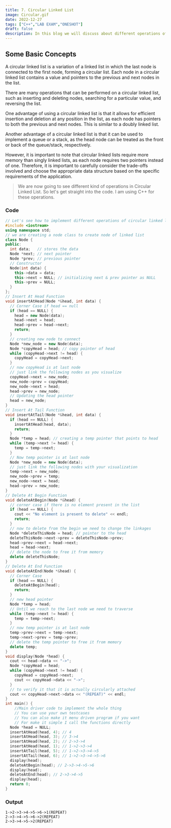 ```yaml
---
title: 7. Circular Linked List
image: Circular.gif
date: 2022-12-27
tags: ["C++","LAB EXAM","ONESHOT"]
draft: false
description: In this blog we will discuss about different operations of Circular Linked List.
---
```

## Some Basic Concepts
A circular linked list is a variation of a linked list in which the last node is connected to the first node, forming a circular list. Each node in a circular linked list contains a value and pointers to the previous and next nodes in the list.

There are many operations that can be performed on a circular linked list, such as inserting and deleting nodes, searching for a particular value, and reversing the list.

One advantage of using a circular linked list is that it allows for efficient insertion and deletion at any position in the list, as each node has pointers to both the previous and next nodes. This is similar to a doubly linked list.

Another advantage of a circular linked list is that it can be used to implement a queue or a stack, as the head node can be treated as the front or back of the queue/stack, respectively.

However, it is important to note that circular linked lists require more memory than singly linked lists, as each node requires two pointers instead of one. Therefore, it is important to carefully consider the trade-offs involved and choose the appropriate data structure based on the specific requirements of the application.


> We are now going to see different kind of operations in Circular Linked List. So let's get straight into the code. I am using C++ for these operations.

### Code
```cpp
// Let's see how to implement different operations of circular linked list
#include <iostream>
using namespace std;
// we are creating a node class to create node of linked list
class Node {
public:
  int data;   // stores the data
  Node *next; // next pointer
  Node *prev; // previous pointer
  // Constructor
  Node(int data) {
    this->data = data;
    this->next = NULL; // initializing next & prev pointer as NULL
    this->prev = NULL;
  }
};
// Insert At Head Function
void insertAtHead(Node *&head, int data) {
  // Corner Case if head == null
  if (head == NULL) {
    head = new Node(data);
    head->next = head;
    head->prev = head->next;
    return;
  }
  // creating new node to connect
  Node *new_node = new Node(data);
  Node *copyHead = head; // copy pointer of head
  while (copyHead->next != head) {
    copyHead = copyHead->next;
  }
  // now copyHead is at last node
  // just link the following nodes as you visualize
  copyHead->next = new_node;
  new_node->prev = copyHead;
  new_node->next = head;
  head->prev = new_node;
  // Updating the head pointer
  head = new_node;
}
// Insert At Tail Function
void insertAtTail(Node *&head, int data) {
  if (head == NULL) {
    insertAtHead(head, data);
    return;
  }
  Node *temp = head; // creating a temp pointer that points to head
  while (temp->next != head) {
    temp = temp->next;
  }
  // Now temp pointer is at last node
  Node *new_node = new Node(data);
  // just link the following nodes with your visualization
  temp->next = new_node;
  new_node->prev = temp;
  new_node->next = head;
  head->prev = new_node;
}
// Delete At Begin Function
void deleteAtBegin(Node *&head) {
  // corner case if there is no element present in the list
  if (head == NULL) {
    cout << "No element is present to delete" << endl;
    return;
  }
  // now to delete from the begin we need to change the linkages
  Node *deleteThisNode = head; // pointer to the head
  deleteThisNode->next->prev = deleteThisNode->prev;
  head->prev->next = head->next;
  head = head->next;
  // delete the node to free it from memory
  delete deleteThisNode;
}
// Delete At End Function
void deleteAtEnd(Node *&head) {
  // Corner Case
  if (head == NULL) {
    deleteAtBegin(head);
    return;
  }
  // new head pointer
  Node *temp = head;
  // Until we reach to the last node we need to traverse
  while (temp->next != head) {
    temp = temp->next;
  }
  // now temp pointer is at last node
  temp->prev->next = temp->next;
  temp->next->prev = temp->prev;
  // delete the temp pointer to free it from memory
  delete temp;
}
void display(Node *head) {
  cout << head->data << "->";
  Node *copyHead = head;
  while (copyHead->next != head) {
    copyHead = copyHead->next;
    cout << copyHead->data << "->";
  }
  // to verify it that it is actually circularly attached
  cout << copyHead->next->data << "(REPEAT)" << endl;
}
int main() {
	//Main driver code to implement the whole thing
	// You can use your own testcases 
	// You can also make it menu driven program if you want
	// For make it simple I call the functions directly
  Node *head = NULL;
  insertAtHead(head, 4); // 4
  insertAtHead(head, 3); // 3->4
  insertAtHead(head, 2); // 2->3->4
  insertAtHead(head, 1); // 1->2->3->4
  insertAtTail(head, 5); // 1->2->3->4->5
  insertAtTail(head, 6); // 1->2->3->4->5->6
  display(head);
  deleteAtBegin(head); // 2->3->4->5->6
  display(head);
  deleteAtEnd(head); // 2->3->4->5
  display(head);
  return 0;
}
```
### Output
```
1->2->3->4->5->6->1(REPEAT)
2->3->4->5->6->2(REPEAT)
2->3->4->5->2(REPEAT)
```
